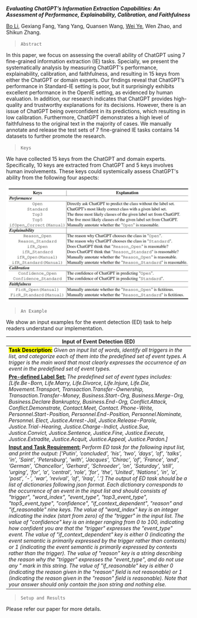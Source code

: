 ***Evaluating ChatGPT’s Information Extraction Capabilities: An Assessment of Performance, Explainability, Calibration, and Faithfulness***

[Bo Li](https://deepblue666.github.io/), Gexiang Fang, Yang Yang, Quansen Wang, [Wei Ye](https://se.pku.edu.cn/kcl/weiye/), Wen Zhao, and Shikun Zhang.


> `Abstract`

In this paper, we focus on assessing the overall ability of ChatGPT using 7 fine-grained information extraction (IE) tasks. Specially, we present the systematically analysis by measuring ChatGPT's performance, explainability, calibration, and faithfulness, and resulting in 15 keys from either the ChatGPT or domain experts. Our findings reveal that ChatGPT’s performance in Standard-IE setting is poor, but it surprisingly exhibits excellent performance in the OpenIE setting, as evidenced by human evaluation. In addition, our research indicates that ChatGPT provides high-quality and trustworthy explanations for its decisions. However, there is an issue of ChatGPT being overconfident in its predictions, which resulting in low calibration. Furthermore, ChatGPT demonstrates a high level of faithfulness to the original text in the majority of cases. We manually annotate and release the test sets of 7 fine-grained IE tasks contains 14 datasets to further promote the research. 

> `Keys`

We have collected 15 keys from the ChatGPT and domain experts. Specifically, 10 keys are extracted from ChatGPT and 5 keys involves human involvements. These keys could systemically assess ChatGPT's ability from the following four aspects: 

![keys](https://github.com/pkuserc/ChatGPT_for_IE/blob/main/Image/keys.jpg)


> `An Example`

We show an input examples for the event detection (ED) task to help readers understand our implementation.

|  **Input of Event Detection (ED)**  |
|  ---- |
| **<mark>Task Description:<mark>** *Given an input list of words, identify all triggers in the list, and categorize each of them into the predefined set of event types. A trigger is the main word that most clearly expresses the occurrence of an event in the predefined set of event types.* |
| <u>**Pre-defined Label Set:**</u> *The predefined set of event types includes: \[Life.Be-Born, Life.Marry, Life.Divorce, Life.Injure, Life.Die, Movement.Transport, Transaction.Transfer-Ownership, Transaction.Transfer-Money, Business.Start-Org, Business.Merge-Org, Business.Declare Bankruptcy, Business.End-Org, Conflict.Attack, Conflict.Demonstrate, Contact.Meet, Contact. Phone-Write, Personnel.Start-Position, Personnel.End-Position, Personnel.Nominate, Personnel. Elect, Justice.Arrest-Jail, Justice.Release-Parole, Justice.Trial-Hearing, Justice.Charge-Indict, Justice.Sue, Justice.Convict, Justice.Sentence, Justice.Fine, Justice.Execute, Justice.Extradite, Justice.Acquit, Justice.Appeal, Justice.Pardon.\]* |
| <u>**Input and Task Requirement:**</u> *Perform ED task for the following input list, and print the output: \[’Putin’, ’concluded’, ’his’, ’two’, ’days’, ’of’, ’talks’, ’in’, ’Saint’, ’Petersburg’, ’with’, ’Jacques’, ’Chirac’, ’of’, ’France’, ’and’, ’German’, ’Chancellor’, ’Gerhard’, ’Schroeder’, ’on’, ’Saturday’, ’still’, ’urging’, ’for’, ’a’, ’central’, ’role’, ’for’, ’the’, ’United’, ’Nations’, ’in’, ’a’, ’post’, ’-’, ’war’, ’revival’, ’of’, ’Iraq’, ’.’\] The output of ED task should be a list of dictionaries following json format. Each dictionary corresponds to the occurrence of an event in the input list and should consists of "trigger", "word_index", "event_type", "top3_event_type", "top5_event_type", "confidence", "if_context_dependent", "reason" and "if_reasonable" nine keys. The value of "word_index" key is an integer indicating the index (start from zero) of the "trigger" in the input list. The value of "confidence" key is an integer ranging from 0 to 100, indicating how confident you are that the "trigger" expresses the "event_type" event. The value of "if_context_dependent" key is either 0 (indicating the event semantic is primarily expressed by the trigger rather than contexts) or 1 (indicating the event semantic is primarily expressed by contexts rather than the trigger). The value of "reason" key is a string describing the reason why the "trigger" expresses the "event_type", and do not use any " mark in this string. The value of "if_reasonable" key is either 0 (indicating the reason given in the "reason" field is not reasonable) or 1 (indicating the reason given in the "reason" field is reasonable). Note that your answer should only contain the json string and nothing else.*  |


> `Setup and Results`

Please refer our paper for more details.
